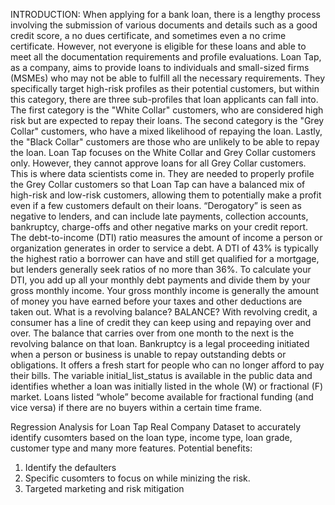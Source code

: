 INTRODUCTION:
When applying for a bank loan, there is a lengthy process involving the submission of various documents 
and details such as a good credit score, a no dues certificate, and sometimes even a no crime certificate. 
However, not everyone is eligible for these loans and able to meet all the documentation requirements 
and profile evaluations.
Loan Tap, as a company, aims to provide loans to individuals and small-sized firms (MSMEs) who may 
not be able to fulfill all the necessary requirements. They specifically target high-risk profiles as their 
potential customers, but within this category, there are three sub-profiles that loan applicants can fall into.
The first category is the "White Collar" customers, who are considered high risk but are expected to 
repay their loans. The second category is the "Grey Collar" customers, who have a mixed likelihood of 
repaying the loan. Lastly, the "Black Collar" customers are those who are unlikely to be able to repay the 
loan.
Loan Tap focuses on the White Collar and Grey Collar customers only. However, they cannot approve 
loans for all Grey Collar customers. This is where data scientists come in. They are needed to properly 
profile the Grey Collar customers so that Loan Tap can have a balanced mix of high-risk and low-risk 
customers, allowing them to potentially make a profit even if a few customers default on their loans. 
“Derogatory” is seen as negative to lenders, and can include late payments, collection accounts, 
bankruptcy, charge-offs and other negative marks on your credit report. 
The debt-to-income (DTI) ratio measures the amount of income a person or organization generates in 
order to service a debt. A DTI of 43% is typically the highest ratio a borrower can have and still get 
qualified for a mortgage, but lenders generally seek ratios of no more than 36%.
To calculate your DTI, you add up all your monthly debt payments and divide them by your gross monthly 
income. Your gross monthly income is generally the amount of money you have earned before your 
taxes and other deductions are taken out.
What is a revolving balance? BALANCE? With revolving credit, a consumer has a line of credit they can 
keep using and repaying over and over. The balance that carries over from one month to the next is the 
revolving balance on that loan.
Bankruptcy is a legal proceeding initiated when a person or business is unable to repay outstanding 
debts or obligations. It offers a fresh start for people who can no longer afford to pay their bills.
The variable initial_list_status is available in the public data and identifies whether a loan was initially 
listed in the whole (W) or fractional (F) market. Loans listed “whole” become available for fractional 
funding (and vice versa) if there are no buyers within a certain time frame.


Regression Analysis for Loan Tap  Real Company Dataset to accurately identify cusomters based on the loan type, income type, loan grade, customer type and many more features.
Potential benefits:
1. Identify the defaulters
2. Specific cusomters to focus on while minizing the risk.
3. Targeted marketing and risk mitigation
